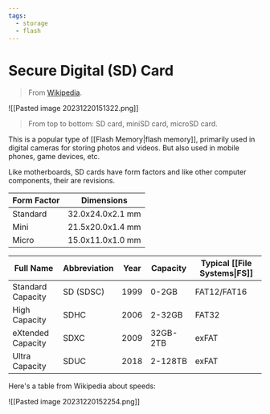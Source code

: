 ```yaml
---
tags:
  - storage
  - flash
---
```

# Secure Digital (SD) Card

>From [Wikipedia](https://en.wikipedia.org/wiki/SD_card).

![[Pasted image 20231220151322.png]]

>From top to bottom: SD card, miniSD card, microSD card.

This is a popular type of [[Flash Memory|flash memory]], primarily used in digital cameras for storing photos and videos. But also used in mobile phones, game devices, etc.

Like motherboards, SD cards have form factors and like other computer components, their are revisions.

|Form Factor|Dimensions|
|-|-|
|Standard|32.0x24.0x2.1 mm|
|Mini|21.5x20.0x1.4 mm|
|Micro|15.0x11.0x1.0 mm|

|Full Name|Abbreviation|Year|Capacity|Typical [[File Systems\|FS]]|
|-|-|-|-|-|
|Standard Capacity|SD (SDSC)|1999|0-2GB|FAT12/FAT16|
|High Capacity|SDHC|2006|2-32GB|FAT32|
|eXtended Capacity|SDXC|2009|32GB-2TB|exFAT|
|Ultra Capacity|SDUC|2018|2-128TB|exFAT|

Here's a table from Wikipedia about speeds:

![[Pasted image 20231220152254.png]]
